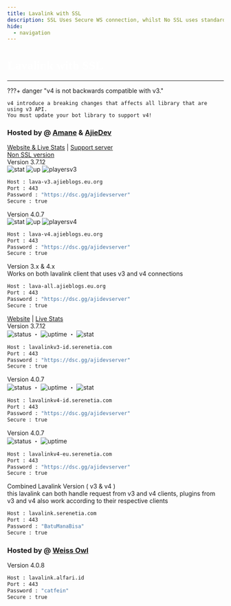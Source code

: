 ```yaml
---
title: Lavalink with SSL
description: SSL Uses Secure WS connection, whilst No SSL uses standard WS. if you want to use the SSL lavalink you need to make sure your bot uses that protocol.
hide:
  - navigation
---
```


<h1 style="font-family:Gotham SSm A;font-size: 2.0em;font-weight: 800;line-height:1.1;color: white;">Lavalink with SSL</h1>

<!-- inject image ad -->
<div data-ea-style="stickybox" class="dark horizontal" data-ea-publisher="darrennathanaelcom" data-ea-type="image"></div>

---

???+ danger "v4 is not backwards compatible with v3."

    v4 introduce a breaking changes that affects all library that are using v3 API.
    You must update your bot library to support v4!

<!-- PLEASE READ -->
<!-- PLEASE READ --> <!-- SUPPORT OTHER CONTRIBUTORS BY PLACING THE NEW LAVALINK AT THE VERY BOTTOM OF THE OTHERS! --> <!-- PLEASE READ -->
<!-- FOR ADVERTISING CONTACT ads@darrennathanael.com , PLEASE READ FAQS FOR MORE INFO! -->
<!-- PLEASE READ -->

### Hosted by @ [Amane](https://amane.my.id) & [AjieDev](https://github.com/AjieDev)
[Website & Live Stats](https://free.lavalink.rf.gd/) | [Support server](https://dsc.gg/ajidevserver) <br />
[Non SSL version](https://lavalink.darrennathanael.com/NoSSL/lavalink-without-ssl/#hosted-by-amane-ajiedev) <br />
Version 3.7.12 <br />
![stat](https://ajieblogs.eu.org/lavalink/v3/badge/Status) ![up](https://ajieblogs.eu.org/lavalink/v3/badge/Uptime) ![playersv3](https://ajieblogs.eu.org/lavalink/v3/badge/Players)
```bash
Host : lava-v3.ajieblogs.eu.org
Port : 443
Password : "https://dsc.gg/ajidevserver"
Secure : true   
```
Version 4.0.7 <br />
![stat](https://ajieblogs.eu.org/lavalink/v4/badge/Status) ![up](https://ajieblogs.eu.org/lavalink/v4/badge/Uptime) ![playersv4](https://ajieblogs.eu.org/lavalink/v4/badge/Players)
```bash
Host : lava-v4.ajieblogs.eu.org
Port : 443
Password : "https://dsc.gg/ajidevserver"
Secure : true 
```
Version 3.x & 4.x <br />
Works on both lavalink client that uses v3 and v4 connections
```bash
Host : lava-all.ajieblogs.eu.org
Port : 443
Password : "https://dsc.gg/ajidevserver"
Secure : true 
```
[Website](https://lavalink-info.serenetia.com/) | [Live Stats](https://lavalink-stats.serenetia.com/)<br />
Version 3.7.12 <br />
![status](https://status.serenetia.com/api/badge/7/status?style=flat-square) ・ ![uptime](https://status.serenetia.com/api/badge/7/uptime?style=flat-square) ・ ![stat](https://lavalink-list-api.ajieblogs.eu.org/serenetia-v3/badge/Players) <br />
```bash
Host : lavalinkv3-id.serenetia.com
Port : 443
Password : "https://dsc.gg/ajidevserver"
Secure : true
```
Version 4.0.7 <br />
![status](https://status.serenetia.com/api/badge/8/status?style=flat-square) ・ ![uptime](https://status.serenetia.com/api/badge/8/uptime?style=flat-square) ・ ![stat](https://lavalink-list-api.ajieblogs.eu.org/serenetia-v4/badge/Players) <br />
```bash
Host : lavalinkv4-id.serenetia.com
Port : 443
Password : "https://dsc.gg/ajidevserver"
Secure : true
```
Version 4.0.7 <br />
![status](https://status.serenetia.com/api/badge/9/status?style=flat-square) ・ ![uptime](https://status.serenetia.com/api/badge/9/uptime?style=flat-square) <br />
```bash
Host : lavalinkv4-eu.serenetia.com
Port : 443
Password : "https://dsc.gg/ajidevserver"
Secure : true
```
Combined Lavalink Version ( v3 & v4 ) <br />
this lavalink can both handle request from v3 and v4 clients, plugins from v3 and v4 also work according to their respective clients 
```bash
Host : lavalink.serenetia.com
Port : 443
Password : "BatuManaBisa"
Secure : true
```
### Hosted by @ [Weiss Owl](https://discord.alfari.id)
Version 4.0.8
```bash
Host : lavalink.alfari.id
Port : 443
Password : "catfein"
Secure : true
```

